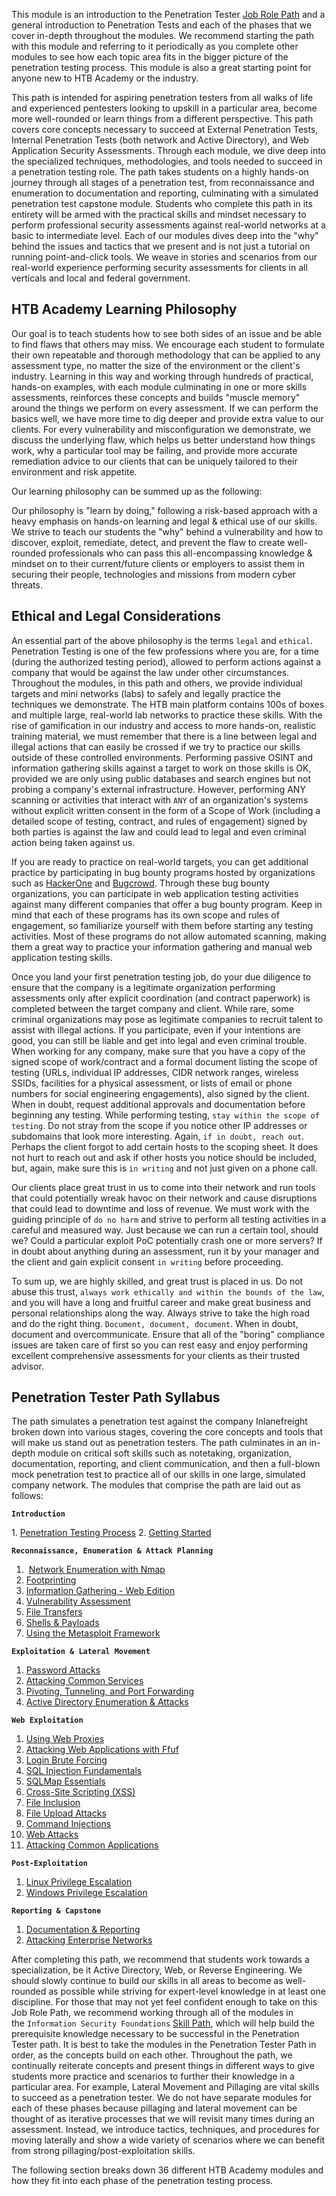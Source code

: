 This module is an introduction to the Penetration Tester [Job Role Path](https://academy.hackthebox.com/paths/jobrole) and a general introduction to Penetration Tests and each of the phases that we cover in-depth throughout the modules. We recommend starting the path with this module and referring to it periodically as you complete other modules to see how each topic area fits in the bigger picture of the penetration testing process. This module is also a great starting point for anyone new to HTB Academy or the industry.

This path is intended for aspiring penetration testers from all walks of life and experienced pentesters looking to upskill in a particular area, become more well-rounded or learn things from a different perspective. This path covers core concepts necessary to succeed at External Penetration Tests, Internal Penetration Tests (both network and Active Directory), and Web Application Security Assessments. Through each module, we dive deep into the specialized techniques, methodologies, and tools needed to succeed in a penetration testing role. The path takes students on a highly hands-on journey through all stages of a penetration test, from reconnaissance and enumeration to documentation and reporting, culminating with a simulated penetration test capstone module. Students who complete this path in its entirety will be armed with the practical skills and mindset necessary to perform professional security assessments against real-world networks at a basic to intermediate level. Each of our modules dives deep into the "why" behind the issues and tactics that we present and is not just a tutorial on running point-and-click tools. We weave in stories and scenarios from our real-world experience performing security assessments for clients in all verticals and local and federal government.

## HTB Academy Learning Philosophy

Our goal is to teach students how to see both sides of an issue and be able to find flaws that others may miss. We encourage each student to formulate their own repeatable and thorough methodology that can be applied to any assessment type, no matter the size of the environment or the client's industry. Learning in this way and working through hundreds of practical, hands-on examples, with each module culminating in one or more skills assessments, reinforces these concepts and builds "muscle memory" around the things we perform on every assessment. If we can perform the basics well, we have more time to dig deeper and provide extra value to our clients. For every vulnerability and misconfiguration we demonstrate, we discuss the underlying flaw, which helps us better understand how things work, why a particular tool may be failing, and provide more accurate remediation advice to our clients that can be uniquely tailored to their environment and risk appetite.

Our learning philosophy can be summed up as the following:

Our philosophy is "learn by doing," following a risk-based approach with a heavy emphasis on hands-on learning and legal & ethical use of our skills. We strive to teach our students the "why" behind a vulnerability and how to discover, exploit, remediate, detect, and prevent the flaw to create well-rounded professionals who can pass this all-encompassing knowledge & mindset on to their current/future clients or employers to assist them in securing their people, technologies and missions from modern cyber threats.

## Ethical and Legal Considerations

An essential part of the above philosophy is the terms `legal` and `ethical`. Penetration Testing is one of the few professions where you are, for a time (during the authorized testing period), allowed to perform actions against a company that would be against the law under other circumstances. Throughout the modules, in this path and others, we provide individual targets and mini networks (labs) to safely and legally practice the techniques we demonstrate. The HTB main platform contains 100s of boxes and multiple large, real-world lab networks to practice these skills. With the rise of gamification in our industry and access to more hands-on, realistic training material, we must remember that there is a line between legal and illegal actions that can easily be crossed if we try to practice our skills outside of these controlled environments. Performing passive OSINT and information gathering skills against a target to work on those skills is OK, provided we are only using public databases and search engines but not probing a company's external infrastructure. However, performing ANY scanning or activities that interact with `ANY` of an organization's systems without explicit written consent in the form of a Scope of Work (including a detailed scope of testing, contract, and rules of engagement) signed by both parties is against the law and could lead to legal and even criminal action being taken against us.

If you are ready to practice on real-world targets, you can get additional practice by participating in bug bounty programs hosted by organizations such as [HackerOne](https://hackerone.com/directory/programs) and [Bugcrowd](https://bugcrowd.com/programs). Through these bug bounty organizations, you can participate in web application testing activities against many different companies that offer a bug bounty program. Keep in mind that each of these programs has its own scope and rules of engagement, so familiarize yourself with them before starting any testing activities. Most of these programs do not allow automated scanning, making them a great way to practice your information gathering and manual web application testing skills.

Once you land your first penetration testing job, do your due diligence to ensure that the company is a legitimate organization performing assessments only after explicit coordination (and contract paperwork) is completed between the target company and client. While rare, some criminal organizations may pose as legitimate companies to recruit talent to assist with illegal actions. If you participate, even if your intentions are good, you can still be liable and get into legal and even criminal trouble. When working for any company, make sure that you have a copy of the signed scope of work/contract and a formal document listing the scope of testing (URLs, individual IP addresses, CIDR network ranges, wireless SSIDs, facilities for a physical assessment, or lists of email or phone numbers for social engineering engagements), also signed by the client. When in doubt, request additional approvals and documentation before beginning any testing. While performing testing, `stay within the scope of testing`. Do not stray from the scope if you notice other IP addresses or subdomains that look more interesting. Again, `if in doubt, reach out`. Perhaps the client forgot to add certain hosts to the scoping sheet. It does not hurt to reach out and ask if other hosts you notice should be included, but, again, make sure this is `in writing` and not just given on a phone call.

Our clients place great trust in us to come into their network and run tools that could potentially wreak havoc on their network and cause disruptions that could lead to downtime and loss of revenue. We must work with the guiding principle of `do no harm` and strive to perform all testing activities in a careful and measured way. Just because we can run a certain tool, should we? Could a particular exploit PoC potentially crash one or more servers? If in doubt about anything during an assessment, run it by your manager and the client and gain explicit consent `in writing` before proceeding.

To sum up, we are highly skilled, and great trust is placed in us. Do not abuse this trust, `always work ethically and within the bounds of the law`, and you will have a long and fruitful career and make great business and personal relationships along the way. Always strive to take the high road and do the right thing. `Document, document, document`. When in doubt, document and overcommunicate. Ensure that all of the "boring" compliance issues are taken care of first so you can rest easy and enjoy performing excellent comprehensive assessments for your clients as their trusted advisor.

## Penetration Tester Path Syllabus

The path simulates a penetration test against the company Inlanefreight broken down into various stages, covering the core concepts and tools that will make us stand out as penetration testers. The path culminates in an in-depth module on critical soft skills such as notetaking, organization, documentation, reporting, and client communication, and then a full-blown mock penetration test to practice all of our skills in one large, simulated company network. The modules that comprise the path are laid out as follows:

**`Introduction`**

1. [Penetration Testing Process](https://academy.hackthebox.com/module/details/90)
2. [Getting Started](https://academy.hackthebox.com/module/details/77)

**`Reconnaissance, Enumeration & Attack Planning`**

1.  [Network Enumeration with Nmap](https://academy.hackthebox.com/module/details/19)
2. [Footprinting](https://academy.hackthebox.com/module/details/112)
3. [Information Gathering - Web Edition](https://academy.hackthebox.com/module/details/144)
4. [Vulnerability Assessment](https://academy.hackthebox.com/module/details/108)
5. [File Transfers](https://academy.hackthebox.com/module/details/24)
6. [Shells & Payloads](https://academy.hackthebox.com/module/details/115)
7. [Using the Metasploit Framework](https://academy.hackthebox.com/module/details/39)

**`Exploitation & Lateral Movement`**

1. [Password Attacks](https://academy.hackthebox.com/module/details/147)
2. [Attacking Common Services](https://academy.hackthebox.com/module/details/116)
3. [Pivoting, Tunneling, and Port Forwarding](https://academy.hackthebox.com/module/details/158)
4. [Active Directory Enumeration & Attacks](https://academy.hackthebox.com/module/details/143)

**`Web Exploitation`**

1. [Using Web Proxies](https://academy.hackthebox.com/module/details/110)
2. [Attacking Web Applications with Ffuf](https://academy.hackthebox.com/module/details/54)
3. [Login Brute Forcing](https://academy.hackthebox.com/module/details/57)
4. [SQL Injection Fundamentals](https://academy.hackthebox.com/module/details/33)
5. [SQLMap Essentials](https://academy.hackthebox.com/module/details/58)
6. [Cross-Site Scripting (XSS)](https://academy.hackthebox.com/module/details/103)
7. [File Inclusion](https://academy.hackthebox.com/module/details/23)
8. [File Upload Attacks](https://academy.hackthebox.com/module/details/136)
9. [Command Injections](https://academy.hackthebox.com/module/details/109)
10. [Web Attacks](https://academy.hackthebox.com/module/details/134)
11. [Attacking Common Applications](https://academy.hackthebox.com/module/details/113)

**`Post-Exploitation`**

1. [Linux Privilege Escalation](https://academy.hackthebox.com/module/details/51)
2. [Windows Privilege Escalation](https://academy.hackthebox.com/module/details/67)

**`Reporting & Capstone`**

1. [Documentation & Reporting](https://academy.hackthebox.com/module/details/162)
2. [Attacking Enterprise Networks](https://academy.hackthebox.com/module/details/163)

After completing this path, we recommend that students work towards a specialization, be it Active Directory, Web, or Reverse Engineering. We should slowly continue to build our skills in all areas to become as well-rounded as possible while striving for expert-level knowledge in at least one discipline. For those that may not yet feel confident enough to take on this Job Role Path, we recommend working through all of the modules in the `Information Security Foundations` [Skill Path](https://academy.hackthebox.com/paths), which will help build the prerequisite knowledge necessary to be successful in the Penetration Tester path. It is best to take the modules in the Penetration Tester Path in order, as the concepts build on each other. Throughout the path, we continually reiterate concepts and present things in different ways to give students more practice and scenarios to further their knowledge in a particular area. For example, Lateral Movement and Pillaging are vital skills to succeed as a penetration tester. We do not have separate modules for each of these phases because pillaging and lateral movement can be thought of as iterative processes that we will revisit many times during an assessment. Instead, we introduce tactics, techniques, and procedures for moving laterally and show a wide variety of scenarios where we can benefit from strong pillaging/post-exploitation skills.

The following section breaks down 36 different HTB Academy modules and how they fit into each phase of the penetration testing process.
